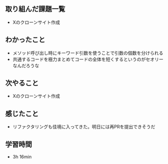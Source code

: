 ## 取り組んだ課題一覧
- Xのクローンサイト作成
## わかったこと
- メソッド呼び出し時にキーワード引数を使うことで引数の個数を分けられる
- 共通するコードを極力まとめてコードの全体を短くするというのがセオリーなんだろうな
## 次やること
- Xのクローンサイト作成
## 感じたこと
- リファクタリングも佳境に入ってきた。明日には再PRを提出できそうだ
## 学習時間
- 3h 16min